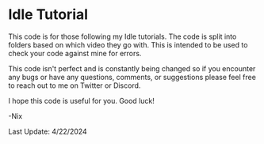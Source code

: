 # Idle Tutorial

This code is for those following my Idle tutorials. The code is split into folders based on which video they go with. This is intended to be used to check your code against mine for errors.

This code isn't perfect and is constantly being changed so if you encounter any bugs or have any questions, comments, or suggestions please feel free to reach out to me on Twitter or Discord.

I hope this code is useful for you. Good luck!

-Nix

Last Update: 4/22/2024
